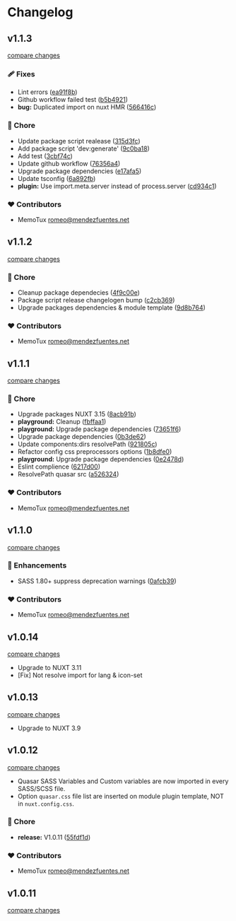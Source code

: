 # Changelog

## v1.1.3

[compare changes](https://github.com/memotux/nuxt-quasar/compare/v1.1.2...v1.1.3)

### 🩹 Fixes

- Lint errors ([ea91f8b](https://github.com/memotux/nuxt-quasar/commit/ea91f8b))
- Github workflow failed test ([b5b4921](https://github.com/memotux/nuxt-quasar/commit/b5b4921))
- **bug:** Duplicated import on nuxt HMR ([566416c](https://github.com/memotux/nuxt-quasar/commit/566416c))

### 🏡 Chore

- Update package script realease ([315d3fc](https://github.com/memotux/nuxt-quasar/commit/315d3fc))
- Add package script 'dev:generate' ([9c0ba18](https://github.com/memotux/nuxt-quasar/commit/9c0ba18))
- Add test ([3cbf74c](https://github.com/memotux/nuxt-quasar/commit/3cbf74c))
- Update github workflow ([76356a4](https://github.com/memotux/nuxt-quasar/commit/76356a4))
- Upgrade package dependencies ([e17afa5](https://github.com/memotux/nuxt-quasar/commit/e17afa5))
- Update tsconfig ([6a892fb](https://github.com/memotux/nuxt-quasar/commit/6a892fb))
- **plugin:** Use import.meta.server instead of process.server ([cd934c1](https://github.com/memotux/nuxt-quasar/commit/cd934c1))

### ❤️ Contributors

- MemoTux <romeo@mendezfuentes.net>

## v1.1.2

[compare changes](https://github.com/memotux/nuxt-quasar/compare/v1.1.1...v1.1.2)

### 🏡 Chore

- Cleanup package dependecies ([4f9c00e](https://github.com/memotux/nuxt-quasar/commit/4f9c00e))
- Package script release changelogen bump ([c2cb369](https://github.com/memotux/nuxt-quasar/commit/c2cb369))
- Upgrade packages dependencies & module template ([9d8b764](https://github.com/memotux/nuxt-quasar/commit/9d8b764))

### ❤️ Contributors

- MemoTux <romeo@mendezfuentes.net>

## v1.1.1

[compare changes](https://github.com/memotux/nuxt-quasar/compare/v1.1.0...v1.1.1)

### 🏡 Chore

- Upgrade packages NUXT 3.15 ([8acb91b](https://github.com/memotux/nuxt-quasar/commit/8acb91b))
- **playground:** Cleanup ([fbffaa1](https://github.com/memotux/nuxt-quasar/commit/fbffaa1))
- **playground:** Upgrade package dependencies ([73651f6](https://github.com/memotux/nuxt-quasar/commit/73651f6))
- Upgrade package dependencies ([0b3de62](https://github.com/memotux/nuxt-quasar/commit/0b3de62))
- Update components:dirs resolvePath ([921805c](https://github.com/memotux/nuxt-quasar/commit/921805c))
- Refactor config css preprocessors options ([1b8dfe0](https://github.com/memotux/nuxt-quasar/commit/1b8dfe0))
- **playground:** Upgrade package dependencies ([0e2478d](https://github.com/memotux/nuxt-quasar/commit/0e2478d))
- Eslint complience ([6217d00](https://github.com/memotux/nuxt-quasar/commit/6217d00))
- ResolvePath quasar src ([a526324](https://github.com/memotux/nuxt-quasar/commit/a526324))

### ❤️ Contributors

- MemoTux <romeo@mendezfuentes.net>

## v1.1.0

[compare changes](https://github.com/memotux/nuxt-quasar/compare/v1.0.14...v1.1.0)

### 🚀 Enhancements

- SASS 1.80+ suppress deprecation warnings ([0afcb39](https://github.com/memotux/nuxt-quasar/commit/0afcb39))

### ❤️ Contributors

- MemoTux <romeo@mendezfuentes.net>

## v1.0.14

[compare changes](https://github.com/memotux/nuxt-quasar/compare/v1.0.13...v1.0.14)

- Upgrade to NUXT 3.11
- [Fix] Not resolve import for lang & icon-set

## v1.0.13

[compare changes](https://github.com/memotux/nuxt-quasar/compare/v1.0.12...v1.0.13)

- Upgrade to NUXT 3.9

## v1.0.12

[compare changes](https://github.com/memotux/nuxt-quasar/compare/v1.0.10...v1.0.12)

- Quasar SASS Variables and Custom variables are now imported in every SASS/SCSS file.
- Option `quasar.css` file list are inserted on module plugin template, NOT in `nuxt.config.css`.

### 🏡 Chore

- **release:** V1.0.11 ([55fdf1d](https://github.com/memotux/nuxt-quasar/commit/55fdf1d))

### ❤️ Contributors

- MemoTux <romeo@mendezfuentes.net>

## v1.0.11

[compare changes](https://github.com/memotux/nuxt-quasar/compare/v1.0.10...v1.0.11)
